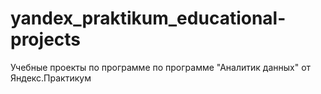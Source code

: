 # yandex_praktikum_educational-projects
Учебные проекты по программе по программе "Аналитик данных" от Яндекс.Практикум
